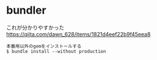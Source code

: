 # bundler
これが分かりやすかった  
https://qiita.com/dawn_628/items/1821d4eef22b9f45eea8

```
本番用以外のgemをインストールする
$ bundle install --without production
```